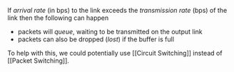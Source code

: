 If *arrival rate* (in bps) to the link exceeds the *transmission rate* (bps) of the link then the following can happen
- packets will *queue*, waiting to be transmitted on the output link 
- packets can also be dropped (*lost*) if the buffer is full 

To help with this, we could potentially use [[Circuit Switching]] instead of [[Packet Switching]].